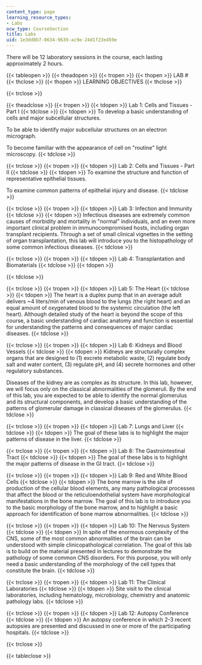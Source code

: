 ```yaml
---
content_type: page
learning_resource_types:
- Labs
ocw_type: CourseSection
title: Labs
uid: 1e3dd8b7-0634-9639-ac9e-24d1f23e459e
---
```


There will be 12 laboratory sessions in the course, each lasting approximately 2 hours.

{{< tableopen >}}
{{< theadopen >}}
{{< tropen >}}
{{< thopen >}}
LAB #
{{< thclose >}}
{{< thopen >}}
LEARNING OBJECTIVES
{{< thclose >}}

{{< trclose >}}

{{< theadclose >}}
{{< tropen >}}
{{< tdopen >}}
Lab 1: Cells and Tissues - Part I
{{< tdclose >}}
{{< tdopen >}}
To develop a basic understanding of cells and major subcellular structures.  
  
To be able to identify major subcellular structures on an electron micrograph.  
  
To become familiar with the appearance of cell on "routine" light microscopy.
{{< tdclose >}}

{{< trclose >}}
{{< tropen >}}
{{< tdopen >}}
Lab 2: Cells and Tissues - Part II
{{< tdclose >}}
{{< tdopen >}}
To examine the structure and function of representative epithelial tissues.  
  
To examine common patterns of epithelial injury and disease.
{{< tdclose >}}

{{< trclose >}}
{{< tropen >}}
{{< tdopen >}}
Lab 3: Infection and Immunity
{{< tdclose >}}
{{< tdopen >}}
Infectious diseases are extremely common causes of morbidity and mortality in "normal" individuals, and an even more important clinical problem in immunocompromised hosts, including organ transplant recipients. Through a set of small clinical vignettes in the setting of organ transplantation, this lab will introduce you to the histopathology of some common infectious diseases.
{{< tdclose >}}

{{< trclose >}}
{{< tropen >}}
{{< tdopen >}}
Lab 4: Transplantation and Biomaterials
{{< tdclose >}}
{{< tdopen >}}

{{< tdclose >}}

{{< trclose >}}
{{< tropen >}}
{{< tdopen >}}
Lab 5: The Heart
{{< tdclose >}}
{{< tdopen >}}
The heart is a duplex pump that in an average adult delivers ~4 liters/min of venous blood to the lungs (the right heart) and an equal amount of oxygenated blood to the systemic circulation (the left heart). Although detailed study of the heart is beyond the scope of this course, a basic understanding of cardiac anatomy and function is essential for understanding the patterns and consequences of major cardiac diseases.
{{< tdclose >}}

{{< trclose >}}
{{< tropen >}}
{{< tdopen >}}
Lab 6: Kidneys and Blood Vessels
{{< tdclose >}}
{{< tdopen >}}
Kidneys are structurally complex organs that are designed to (1) excrete metabolic waste, (2) regulate body salt and water content, (3) regulate pH, and (4) secrete hormones and other regulatory substances.  
  
Diseases of the kidney are as complex as its structure. In this lab, however, we will focus only on the classical abnormalities of the glomeruli. By the end of this lab, you are expected to be able to identify the normal glomerulus and its structural components, and develop a basic understanding of the patterns of glomerular damage in classical diseases of the glomerulus.
{{< tdclose >}}

{{< trclose >}}
{{< tropen >}}
{{< tdopen >}}
Lab 7: Lungs and Liver
{{< tdclose >}}
{{< tdopen >}}
The goal of these labs is to highlight the major patterns of disease in the liver.
{{< tdclose >}}

{{< trclose >}}
{{< tropen >}}
{{< tdopen >}}
Lab 8: The Gastrointestinal Tract
{{< tdclose >}}
{{< tdopen >}}
The goal of these labs is to highlight the major patterns of disease in the GI tract.
{{< tdclose >}}

{{< trclose >}}
{{< tropen >}}
{{< tdopen >}}
Lab 9: Red and White Blood Cells
{{< tdclose >}}
{{< tdopen >}}
The bone marrow is the site of production of the cellular blood elements, any many pathological processes that affect the blood or the reticuloendothelial system have morphological manifestations in the bone marrow. The goal of this lab is to introduce you to the basic morphology of the bone marrow, and to highlight a basic approach for identification of bone marrow abnormalities.
{{< tdclose >}}

{{< trclose >}}
{{< tropen >}}
{{< tdopen >}}
Lab 10: The Nervous System
{{< tdclose >}}
{{< tdopen >}}
In spite of the enormous complexity of the CNS, some of the most common abnormalities of the brain can be understood with simple clinicopathological correlation. The goal of this lab is to build on the material presented in lectures to demonstrate the pathology of some common CNS disorders. For this purpose, you will only need a basic understanding of the morphology of the cell types that constitute the brain.
{{< tdclose >}}

{{< trclose >}}
{{< tropen >}}
{{< tdopen >}}
Lab 11: The Clinical Laboratories
{{< tdclose >}}
{{< tdopen >}}
Site visit to the clinical laboratories, including hematology, microbiology, chemistry and anatomic pathology labs.
{{< tdclose >}}

{{< trclose >}}
{{< tropen >}}
{{< tdopen >}}
Lab 12: Autopsy Conference
{{< tdclose >}}
{{< tdopen >}}
An autopsy conference in which 2-3 recent autopsies are presented and discussed in one or more of the participating hospitals.
{{< tdclose >}}

{{< trclose >}}

{{< tableclose >}}